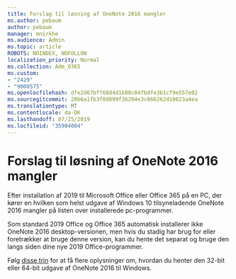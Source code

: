 ```yaml
---
title: Forslag til løsning af OneNote 2016 mangler
ms.author: pebaum
author: pebaum
manager: mnirkhe
ms.audience: Admin
ms.topic: article
ROBOTS: NOINDEX, NOFOLLOW
localization_priority: Normal
ms.collection: Adm_O365
ms.custom:
- "2429"
- "9000575"
ms.openlocfilehash: dfe2d67bff68d4d1b88c04fbdfe3b1cf9e557e02
ms.sourcegitcommit: 20b6a1fb3f0d899f3b204e3c066262d10623a4ea
ms.translationtype: MT
ms.contentlocale: da-DK
ms.lasthandoff: 07/25/2019
ms.locfileid: "35904004"
---
```

# <a name="suggestions-for-resolving-onenote-2016-is-missing"></a>Forslag til løsning af OneNote 2016 mangler

Efter installation af 2019 til Microsoft Office eller Office 365 på en PC, der kører en hvilken som helst udgave af Windows 10 tilsyneladende OneNote 2016 mangler på listen over installerede pc-programmer.

Som standard 2019 Office og Office 365 automatisk installerer ikke OneNote 2016 desktop-versionen, men hvis du stadig har brug for eller foretrækker at bruge denne version, kan du hente det separat og bruge den langs siden dine nye 2019 Office-programmer.

Følg [disse trin](https://support.office.com/article/OneNote-2016-is-missing-after-installing-Office-2019-or-Office-365-1844ba87-7248-4bd8-a735-66a52f98e6e5) for at få flere oplysninger om, hvordan du henter den 32-bit eller 64-bit udgave af OneNote 2016 til Windows.
